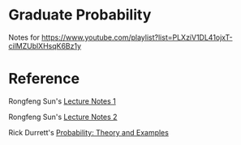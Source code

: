# Graduate Probability

Notes for https://www.youtube.com/playlist?list=PLXziV1DL41ojxT-cilMZUblXHsqK6Bz1y

# Reference

Rongfeng Sun's [Lecture Notes 1](https://sites.google.com/view/rongfengsun/home/teaching/ma5259-proability-i?authuser=0) 

Rongfeng Sun's [Lecture Notes 2](https://sites.google.com/view/rongfengsun/home/teaching/ma5260-probability-ii?authuser=0) 

Rick Durrett's [Probability: Theory and Examples](https://services.math.duke.edu/~rtd/PTE/PTE5_011119.pdf)
